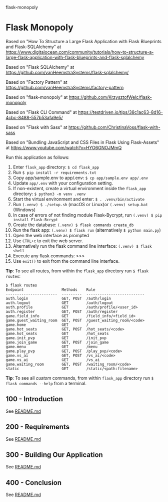 flask-monopoly
# Flask Monopoly

Based on "How To Structure a Large Flask Application with Flask Blueprints and Flask-SQLAlchemy" at https://www.digitalocean.com/community/tutorials/how-to-structure-a-large-flask-application-with-flask-blueprints-and-flask-sqlalchemy

Based on "Flask SQLAlchemy" at https://github.com/vanHeemstraSystems/flask-sqlalchemy/

Based on "Factory Pattern" at https://github.com/vanHeemstraSystems/factory-pattern

Based on "flask-monopoly" at https://github.com/KrzysztofWelc/flask-monopoly

Based on "Flask CLI Command" at https://testdriven.io/tips/38c1ac63-8d16-4cbc-8488-557b53afa9e5/

Based on "Flask with Sass" at https://github.com/ChristinaVoss/flask-with-sass

Based on "Bundling JavaScript and CSS Files in Flask Using Flask-Assets" at https://www.youtube.com/watch?v=HYO6GNOJMmQ

Run this application as follows:

1) Enter ```flask_app``` directory: ```$ cd flask_app```
2) Run ```$ pip install -r requirements.txt```
3) Copy app/sample.env to app/.env: ```$ cp app/sample.env app/.env```
4) Update ```app/.env``` with your configuration setting.
5) If non-existent, create a virtual environment inside the ```flask_app``` directory: ```$ python3 -m venv .venv```
6) Start the virtual environment and enter: ```$ . .venv/bin/activate```
7) Run ```(.venv) $ ./setup.sh``` (macOS or Linux)or ```(.venv) setup.bat``` (Windows)
8) In case of errors of not finding module Flask-Bycrypt, run ```(.venv) $ pip install Flask-Bcrypt```
9) Create the database: ```(.venv) $ flask commands create_db```
10) Run the flask app: ```(.venv) $ flask run``` (alternatively ```$ python main.py```)
11) Open the web interface as prompted
12) Use ```CTRL+c``` to exit the web server.
13) Alternatively run the flask command line interface: ```(.venv) $ flask shell```
14) Execute any flask commands: >>>
15) Use ```exit()``` to exit from the command line interface.

**Tip**: To see all routes, from within the ```flask_app``` directory run ```$ flask routes```:

```
$ flask routes
Endpoint                 Methods    Rule                      
-----------------------  ---------  --------------------------
auth.login               GET, POST  /auth/login               
auth.logout              GET        /auth/logout              
auth.profile             GET        /auth/profile/<user_id>   
auth.register            GET, POST  /auth/register            
game.field_info          GET        /field_info/<field_id>    
game.guest_waiting_room  GET, POST  /guest_waiting_room/<code>
game.home                GET        /                         
game.hot_seats           GET, POST  /hot_seats/<code>         
game.hot_seats           GET        /hot_seats                
game.init_pvp            GET        /init_pvp                 
game.join_game           GET, POST  /join_game                
game.menu                GET        /menu                     
game.play_pvp            GET, POST  /play_pvp/<code>          
game.vs_ai               GET, POST  /vs_ai/<code>             
game.vs_ai               GET        /vs_ai                    
game.waiting_room        GET, POST  /waiting_room/<code>      
static                   GET        /static/<path:filename>
```

**Tip**: To see all *custom* commands, from within ```flask_app``` directory run ```$ flask commands --help``` from a terminal.

## 100 - Introduction

See [README.md](./100/README.md)

## 200 - Requirements

See [README.md](./200/README.md)

## 300 - Building Our Application

See [README.md](./300/README.md)

## 400 - Conclusion

See [README.md](./400/README.md)